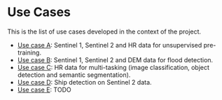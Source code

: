 # Use Cases

This is the list of use cases developed in the context of the project.

- [Use case A](./usecaseA): Sentinel 1, Sentinel 2 and HR data for unsupervised pre-training.
- [Use case B](./usecaseB): Sentinel 1, Sentinel 2 and DEM data for flood detection.
- [Use case C](./usecaseC): HR data for multi-tasking (image classification, object detection and semantic segmentation).
- [Use case D](./usecaseD): Ship detection on Sentinel 2 data.
- [Use case E](./usecaseE): TODO